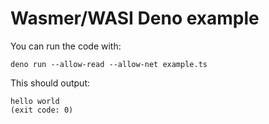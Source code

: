 # Wasmer/WASI Deno example

You can run the code with:

```shell
deno run --allow-read --allow-net example.ts
```

This should output:

```
hello world
(exit code: 0)
```
